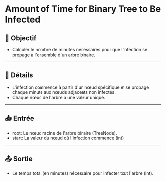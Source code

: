 # Amount of Time for Binary Tree to Be Infected

## 🎯 Objectif

- Calculer le nombre de minutes nécessaires pour que l'infection se propage à l'ensemble d'un arbre binaire.

---

## 📝 Détails

- L'infection commence à partir d'un nœud spécifique et se propage chaque minute aux nœuds adjacents non infectés.
- Chaque nœud de l'arbre a une valeur unique.


---

## 📥 Entrée

- root: Le nœud racine de l'arbre binaire (TreeNode).
- start: La valeur du nœud où l'infection commence (int).

---

## 📤 Sortie

- Le temps total (en minutes) nécessaire pour infecter tout l'arbre (int).


